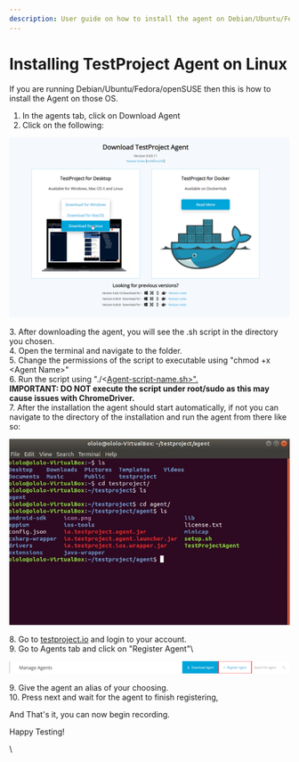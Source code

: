 ```yaml
---
description: User guide on how to install the agent on Debian/Ubuntu/Fedora/openSUSE
---
```


# Installing TestProject Agent on Linux

If you are running Debian/Ubuntu/Fedora/openSUSE then this is how to install the Agent on those OS.

1. In the agents tab, click on Download Agent
2. Click on the following:

![](<../../.gitbook/assets/image (552).png>)

3\. After downloading the agent, you will see the .sh script in the directory you chosen.\
4\. Open the terminal and navigate to the folder.\
5\. Change the permissions of the script to executable using "chmod +x \<Agent Name>"\
6\. Run the script using "./<[Agent-script-name.sh>".](broken-reference)\
**IMPORTANT: DO NOT execute the script under root/sudo as this may cause issues with ChromeDriver.**\
7\. After the installation the agent should start automatically, if not you can navigate to the directory of the installation and run the agent from there like so:

![](<../../.gitbook/assets/image (520).png>)

8\. Go to [testproject.io](http://testproject.io/) and login to your account.\
9\. Go to Agents tab and click on "Register Agent"\


![](<../../.gitbook/assets/image (514).png>)

9\. Give the agent an alias of your choosing.\
10\. Press next and wait for the agent to finish registering,

And That's it, you can now begin recording.

Happy Testing!

\
